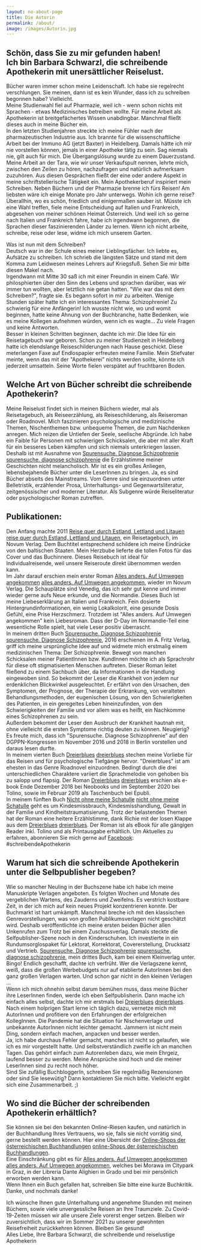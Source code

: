 ```yaml
---
layout: no-about-page
title: Die Autorin
permalink: /about/
image: /images/Autorin.jpg
---
```


## Schön, dass Sie zu mir gefunden haben!  <br> Ich bin Barbara Schwarzl, die schreibende Apothekerin mit unersättlicher Reiselust.

Bücher waren immer schon meine Leidenschaft. Ich habe sie regelrecht verschlungen. Sie meinen, dann ist es kein Wunder, dass ich zu schreiben begonnen habe? Vielleicht. <br> Meine Studienwahl fiel auf Pharmazie, weil ich - wenn schon nichts mit Sprachen - etwas Medizinisches betreiben wollte. Für meine Arbeit als Apothekerin ist breitgefächertes Wissen unabdingbar. Manchmal fließt dieses auch in meine Bücher ein. <br> In den letzten Studienjahren streckte ich meine Fühler nach der pharmazeutischen Industrie aus. Ich brannte für die wissenschaftliche Arbeit bei der Immuno AG (jetzt Baxter) in Heidelberg. Damals hätte ich mir nie vorstellen können, jemals in einer Apotheke tätig zu sein. Sag niemals nie, gilt auch für mich. Die Übergangslösung wurde zu einem Dauerzustand. <br> Meine Arbeit an der Tara, wie wir unser Verkaufspult nennen, lehrte mich, zwischen den Zeilen zu hören, nachzufragen und natürlich aufmerksam zuzuhören. Aus diesen Gesprächen fließt der eine oder andere Aspekt in meine schriftstellerische Tätigkeit ein. Mein Apothekerberuf inspiriert mein Schreiben.
Neben Büchern und der Pharmazie brenne ich fürs Reisen! Am liebsten wäre ich einige Monate pro Jahr unterwegs. Wohin ich gerne reise? Überallhin, wo es schön, friedlich und einigermaßen sauber ist. Müsste ich eine Wahl treffen, fiele meine Entscheidung auf Italien und Frankreich, abgesehen von meiner schönen Heimat Österreich. Und weil ich so gerne nach Italien und Frankreich fahre, habe ich irgendwann begonnen, die Sprachen dieser faszinierenden Länder zu lernen.
Wenn ich nicht arbeite, schreibe, reise oder lese, widme ich mich unserem Garten.


Was ist nun mit dem Schreiben? <br> 
Deutsch war in der Schule eines meiner Lieblingsfächer. Ich liebte es, Aufsätze zu schreiben. Ich schrieb die längsten Sätze und stand mit dem Komma zum Leidwesen meines Lehrers auf Kriegsfuß. Sehen Sie mir bitte diesen Makel nach. <br> Irgendwann mit Mitte 30 saß ich mit einer Freundin in einem Café. Wir philosphierten über den Sinn des Lebens und sprachen darüber, was wir immer tun wollten, aber letztlich nie getan hatten. "Wie war das mit dem Schreiben?", fragte sie. Es begann sofort in mir zu arbeiten. Wenige Stunden später hatte ich ein interessantes Thema: Schizophrenie! Zu schwierig für eine Anfängerin! Ich wusste nicht wie, wo und womit beginnen, hatte keine Ahnung von der Buchbranche, hatte Bedenken, wie es meine Kollegen aufnehmen würden, wenn ich es wagte... Zu viele Fragen und keine Antworten. <br> Besser in kleinen Schritten beginnen, dachte ich mir. Die Idee für ein Reisetagebuch war geboren. Schon zu meiner Studienzeit in Heidelberg hatte ich elendslange Reiseschilderungen nach Hause geschickt. Diese meterlangen Faxe auf Endlospapier erfreuten meine Familie. Mein Stiefvater meinte, wenn das mit der "Apothekerei" nichts werden sollte, könnte ich jederzeit umsatteln. Seine Worte fielen verspätet auf fruchtbaren Boden.

## Welche Art von Bücher schreibt die schreibende Apothekerin?

Meine Reiselust findet sich in meinen Büchern wieder, mal als Reisetagebuch, als Reiseerzählung, als Reiseschilderung, als Reiseroman oder Roadnovel. Mich faszinieren psychologische und medizinische Themen, Nischenthemen bzw. unbequeme Themen, die zum Nachdenken anregen. Mich reizen die Untiefen der Seele, seelische Abgründe. Ich habe ein Faible für Personen mit schwierigen Schicksalen, die aber mit aller Kraft für ein besseres Leben kämpfen und sich niemals unterkriegen lassen. Deshalb ist mit Ausnahme von [Spurensuche. Diagnose Schizophrenie] [spurensuche. diagnose schizophrenie] die Erzählstimme meiner Geschichten nicht melancholisch. Mir ist es ein großes Anliegen, lebensbejahende Bücher unter die LeserInnen zu bringen. Ja, es sind Bücher abseits des Mainstreams. Vom Genre sind sie einzuordnen unter Belletristik, erzählender Prosa, Unterhaltungs- und Gegenwartsliteratur, zeitgenössischer und moderner Literatur. Als Subgenre würde Reiseliteratur oder psychologischer Roman zutreffen. 

## Publikationen:

Den Anfang machte 2011 [Reise quer durch Estland, Lettland und Litauen] [reise quer durch Estland, Lettland und Litauen], ein Reisetagebuch, im Novum Verlag. Dem Buchtitel entsprechend schildere ich meine Eindrücke von den baltischen Staaten. Mein Herzbube lieferte die tollen Fotos für das Cover und das Buchinnere. Dieses Reisebuch ist ideal für Individualreisende, weil unsere Reiseroute direkt übernommen werden kann. <br> 
Im Jahr darauf erschien mein erster Roman [Alles anders. Auf Umwegen angekommen] [alles anders. Auf Umwegen angekommen], wieder im Novum Verlag. Die Schauplätze sind Venedig, das ich sehr gut kenne und immer wieder gerne aufs Neue erkunde, und die Normandie. Dieses Buch ist meine Liebeserklärung an Italien und Frankreich. Fein dosierte Hintergrundinformationen, ein wenig Lokalkolorit, eine gesunde Dosis Gefühl, eine Prise Herzschmerz. Trotzdem ist "Alles anders. Auf Umwegen angekommen" kein Liebesroman. Dass der D-Day im Normandie-Teil eine wesentliche Rolle spielt, hat viele Leser positiv überrascht. <br> 
In meinem dritten Buch [Spurensuche. Diagnose Schizophrenie] [spurensuche. Diagnose Schizophrenie], 2016 erschienen im A. Fritz Verlag, griff ich meine ursprüngliche Idee auf und widmete mich erstmalig einem medizinischen Thema: Der Schizophrenie. Bewegt von manchen Schicksalen meiner PatientInnen bzw. KundInnen möchte ich als Sprachrohr für diese oft stigmatisierten Menschen auftreten. Dieser Roman leitet fließend zu einem Sachbuch über, da Informationen in die Handlung eingewoben sind. So bekommt der Leser die Krankheit von jedem nur erdenklichen Blickwinkel ausgeleuchtet. Er erfährt von den Ursachen, den Symptomen, der Prognose, der Therapie der Erkrankung, von veralteten Behandlungsmethoden, der eugenischen Lösung, von den Schwierigkeiten des Patienten, in ein geregeltes Leben hineinzufinden, von den Schwierigkeiten der Familie und vor allem was es heißt, ein Nachkomme eines Schizophrenen zu sein. <br> Außerdem bekommt der Leser den Ausbruch der Krankheit hautnah mit, ohne vielleicht die ersten Symptome richtig deuten zu können. Neugierig? <br> 
Es freute mich, dass ich "Spurensuche. Diagnose Schizophrenie" auf den DGPPN-Kongressen im November 2016 und 2018 in Berlin vorstellen und daraus lesen durfte. <br> 
In meinem vierten Buch [Dreierblues] [dreierblues] stechen meine Vorliebe für das Reisen und für psychologische Tiefgänge hervor. "Dreierblues" ist am ehesten in das Genre Roadnovel einzuordnen. Bedingt durch die drei unterschiedlichen Charaktere variiert die Sprachmelodie von gehoben bis zu salopp und flapsig. Der Roman [Dreierblues] [dreierblues] erschien als e-book Ende Dezember 2018 bei Neobooks und im September 2020 bei Tolino, sowie im Februar 2019 als Taschenbuch bei Epubli. <br>
In meinem fünften Buch [Nicht ohne meine Schatulle] [nicht ohne meine Schatulle] geht es um Kindesmissbrauch, Kindesmisshandlung, Gewalt in der Familie und Kindheitstraumatisierung. Trotz der belastenden Themen hat der Roman eine heitere Erzählstimme, dank Richie mit der losen Klappe aus dem [Dreierblues] [dreierblues]. Der Roman ist als eBook für alle gängigen Reader inkl. Tolino und als Printausgabe erhältlich.
Um Aktuelles zu erfahren, abonnieren Sie mich gerne auf [Facebook][facebook]: #schreibendeApothekerin



## Warum hat sich die schreibende Apothekerin unter die Selbpublisher begeben?

Wie so mancher Neuling in der Buchszene habe ich habe ich meine Manuskripte Verlagen angeboten. Es folgten Wochen und Monate des vergeblichen Wartens, des Zauderns und Zweifelns. Es verstrich kostbare Zeit, in der ich mich auf kein neues Projekt konzentrieren konnte. Der Buchmarkt ist hart umkämpft. Manchmal breche ich mit den klassischen Genrevorstellungen, was von großen Publikumsverlagen nicht geschätzt wird. Deshalb veröffentlichte ich meine ersten beiden Bücher allen Unkenrufen zum Trotz bei einem Zuschussverlag. Damals steckte die Selfpublisher-Szene noch in den Kinderschuhen. Ich investierte in ein Rundumsorglospaket für Lektorat, Korrektorat, Covererstellung, Drucksatz und Vertrieb. [Spurensuche. Diagnose Schizophrenie] [spurensuche. diagnose schizophrenie], mein drittes Buch, kam bei einem Kleinverlag unter. Bingo! Endlich geschafft, dachte ich verfrüht. Wer die Verlagszene kennt, weiß, dass die großen Werbebudgets nur auf etablierte AutorInnen bei den ganz großen Verlagen warten. Und schon gar nicht in den kleinen Verlagen ... <br> Wenn ich mich ohnehin selbst darum bemühen muss, dass meine Bücher ihre LeserInnen finden, werde ich eben Selfpublisherin. Dann mache ich einfach alles selbst, dachte ich mir erstmals bei [Dreierblues] [dreierblues]. Nach einem holprigen Start lerne ich täglich dazu, vernetze mich mit AutorInnen und profitiere von den Erfahrungen der erfolgreichen KollegInnen. Die Pandemie hat die Situation für Nischenverlage und unbekannte AutorInnen nicht leichter gemacht. Jammern ist nicht mein Ding, sondern einfach machen, anpacken und besser werden. <br> Ja, ich habe durchaus Fehler gemacht, manches ist nicht so gelaufen, wie ich es mir vorgestellt hatte. Und selbstverständlich zweifle ich an manchen Tagen. Das gehört einfach zum Autorenleben dazu, wie mein Ehrgeiz, laufend besser zu werden. Meine Ansprüche sind hoch und die meiner LeserInnen sind zu recht noch höher. <br> Sind Sie zufällig BuchbloggerIn, schreiben Sie regelmäßig Rezensionen oder sind Sie lesewütig? Dann kontaktieren Sie mich bitte. Vielleicht ergibt sich eine Zusammenarbeit. ;)



## Wo sind die Bücher der schreibenden Apothekerin erhältlich?

Sie können sie bei den bekannten Online-Riesen kaufen, und natürlich in der Buchhandlung Ihres Vertrauens, wo sie, falls sie nicht vorrätig sind, gerne bestellt werden können. Hier eine Übersicht der [Online-Shops der österreichischen Buchhandlungen] [online-Shops der österreichischen Buchhandlungen]. <br> Eine Einschränkung gibt es für [Alles anders. Auf Umwegen angekommen] [alles anders. Auf Umwegen angekommen], welches bei Morawa im Citypark in Graz, in der Libreria Dante Alighieri in Grado und bei mir persönlich erworben werden kann. <br> Wenn Ihnen ein Buch gefallen hat, schreiben Sie bitte eine kurze Buchkritik. Danke, und nochmals danke!

Ich wünsche Ihnen gute Unterhaltung und angenehme Stunden mit meinen Büchern, sowie viele unvergessliche Reisen an Ihre Traumziele. Zu Covid-19-Zeiten müssen wir alle unsere Ziele vorerst enger setzen. Bleiben wir zuversichtlich, dass wir im Sommer 2021 zu unserer gewohnten Reisefreiheit zurückkehren können. Bleiben Sie gesund! <br> 
Alles Liebe, Ihre Barbara Schwarzl, die schreibende und reiselustige Apothekerin



[reise quer durch Estland, Lettland und Litauen]: https://barbaraschwarzl.com/reise-quer-durch-estland-lettland-und-litauen/
[alles anders. Auf Umwegen angekommen]: https://barbaraschwarzl.com/alles-anders-auf-umwegen-angekommen/
[spurensuche. diagnose schizophrenie]: https://barbaraschwarzl.com/spurensuche-diagnose-schizophrenie/
[dreierblues]: https://barbaraschwarzl.com/dreierblues/
[nicht ohne meine Schatulle]: https://barbaraschwarzl.com/nicht-ohne-meine-schatulle/

[facebook]: https://www.facebook.com/schreibendeApothekerin
[online-Shops der österreichischen Buchhandlungen]: http://www.buecher.at/buylocal/